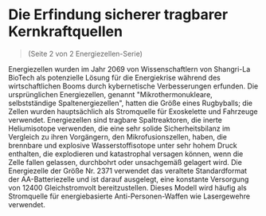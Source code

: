 # Die Erfindung sicherer tragbarer Kernkraftquellen
> (Seite 2 von 2 Energiezellen-Serie)

Energiezellen wurden im Jahr 2069 von Wissenschaftlern von Shangri-La BioTech als potenzielle Lösung für die Energiekrise während des wirtschaftlichen Booms durch kybernetische Verbesserungen erfunden. Die ursprünglichen Energiezellen, genannt "Mikrothermonukleare, selbstständige Spaltenergiezellen", hatten die Größe eines Rugbyballs; die Zellen wurden hauptsächlich als Stromquelle für Exoskelette und Fahrzeuge verwendet. Energiezellen sind tragbare Spaltreaktoren, die inerte Heliumisotope verwenden, die eine sehr solide Sicherheitsbilanz im Vergleich zu ihren Vorgängern, den Mikrofusionszellen, haben, die brennbare und explosive Wasserstoffisotope unter sehr hohem Druck enthalten, die explodieren und katastrophal versagen können, wenn die Zelle fallen gelassen, durchbohrt oder unsachgemäß gelagert wird. Die Energiezelle der Größe Nr. 2371 verwendet das veraltete Standardformat der AA-Batteriezelle und ist darauf ausgelegt, eine konstante Versorgung von 12400 Gleichstromvolt bereitzustellen. Dieses Modell wird häufig als Stromquelle für energiebasierte Anti-Personen-Waffen wie Lasergewehre verwendet.
